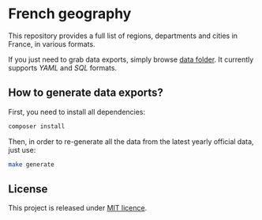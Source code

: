 # French geography

This repository provides a full list of regions, departments and cities in France, in various formats.

If you just need to grab data exports, simply browse [data folder](https://github.com/jpetitcolas/french-geography/tree/master/data).
It currently supports *YAML* and *SQL* formats.

## How to generate data exports?

First, you need to install all dependencies:

``` sh
composer install
```

Then, in order to re-generate all the data from the latest yearly official data, just use:

``` sh
make generate
```

## License

This project is released under [MIT licence](http://opensource.org/licenses/MIT).
